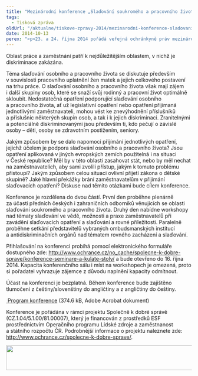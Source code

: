 ```yaml
---
title: "Mezinárodní konference „Slaďování soukromého a pracovního života/Work-life balance“"
tags:
  - Tisková zpráva
oldUrl: "/aktualne/tiskove-zpravy-2014/mezinarodni-konference-sladovani-soukromeho-a-pracovniho-zivotawork-life-balance"
date: 2014-10-13
perex: "<p>23. a 24. října 2014 pořádá veřejná ochránkyně práv mezinárodní konferenci „Slaďování soukromého a pracovního života/Work-life balance“.</p>"
---
```


<!-- imported from the old website -->

<p>Oblast práce a zaměstnání patří k nejdůležitějším oblastem, v nichž je diskriminace zakázána.</p><p>Téma slaďování osobního a pracovního života se diskutuje především v souvislosti pracovního uplatnění žen matek a jejich celkového postavení na trhu práce. O slaďování osobního a pracovního života však mají zájem i další skupiny osob, které se snaží svůj rodinný a pracovní život optimálně skloubit. Nedostatečná opatření podporující slaďování osobního a pracovního života, ať už legislativní opatření nebo opatření přijímaná jednotlivými zaměstnavateli, mohou vést ke znevýhodnění příslušníků a příslušnic některých skupin osob, a tak i k jejich diskriminaci. Zranitelnými a potenciálně diskriminovanými jsou především ti, kdo pečují o závislé osoby – děti, osoby se zdravotním postižením, seniory.</p><p>Jakým způsobem by se dalo napomoci přijímání jednotlivých opatření, jejichž účelem je podpora slaďování osobního a pracovního života? Jsou opatření aplikovaná v jiných evropských zemích použitelná i na situaci v České republice? Měl by v této oblasti zasahovat stát, nebo by měl nechat na zaměstnavatelích, aby sami zvolili přístup, jakým k tomuto problému přistoupí? Jakým způsobem celou situaci ovlivní přijetí zákona o dětské skupině? Jaké hlavní překážky brání zaměstnavatelům v přijímání slaďovacích opatření? Diskuse nad těmito otázkami bude cílem konference.</p><p>Konference je rozdělena do dvou částí. První den proběhne plenárně za účasti předních českých i zahraničních odborníků věnujících se oblasti slaďování soukromého a pracovního života. Druhý den nabídne workshopy nad tématy slaďování ve vědě, možnosti a praxe zaměstnavatelů při zavádění slaďovacích opatření a slaďování a rovné příležitosti. Paralelně proběhne setkání představitelů vybraných ombudsmanských institucí a antidiskriminačních orgánů nad tématem rovného zacházení a slaďování.</p><p>Přihlašování na konferenci probíhá pomocí elektronického formuláře dostupného zde: <a href="https://www.ochrance.cz/no_cache/spolecne-k-dobre-sprave/konference-seminare-a-kulate-stoly/">http://www.ochrance.cz/no_cache/spolecne-k-dobre-sprave/konference-seminare-a-kulate-stoly/</a> a bude otevřeno do 16. října 2014. Kapacita konferenčního sálu i míst na workshopech je omezená, proto si pořadatel vyhrazuje zájemce z důvodu naplnění kapacity odmítnout.</p><p>Účast na konferenci je bezplatná. Během konference bude zajištěno tlumočení z češtiny/slovenštiny do angličtiny a z angličtiny do češtiny.</p><p><a title="Otevření do nového okna" href="/uploads-import/Konference/Konference_2014/Sladovani-pracovniho-zivota.pdf" target="_blank"><img alt="" src="https://www.ochrance.cz/typo3/ext/od_linkdesc/icons/pdf.gif" class="od_linkdesc_icon" /> Program konference</a> (374.6 kB, Adobe Acrobat dokument)</p><p>Konference je pořádána v rámci projektu Společně k dobré správě (CZ.1.04/5.1.00/81.00007), který je financován z prostředků ESF prostřednictvím Operačního programu Lidské zdroje a zaměstnanost a státního rozpočtu ČR. Podrobnější informace o projektu naleznete zde: <a href="https://www.ochrance.cz/spolecne-k-dobre-sprave/">http://www.ochrance.cz/spolecne-k-dobre-sprave/</a>.</p><p><img src="https://www.ochrance.cz/uploads/RTEmagicC_esf_eu_10.jpg.jpg" height="67" width="622" alt="" /></p>
